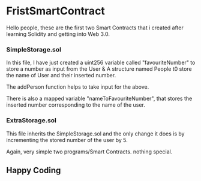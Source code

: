 # FristSmartContract

Hello people, these are the first two Smart Contracts that i created after learning Solidity and getting into Web 3.0.

### SimpleStorage.sol

In this file, I have just created a uint256 variable called "favouriteNumber" to store a number as input from the User
&
A structure named People t0 store the name of User and their inserted number.

The addPerson function helps to take input for the above.

There is also a mapped variable "nameToFavouriteNumber", that stores the inserted number corresponding to the name of the user.

### ExtraStorage.sol

This file inherits the SimpleStorage.sol and the only change it does is by incrementing the stored number of the user by 5.



Again, very simple two programs/Smart Contracts. nothing special.

## Happy Coding
